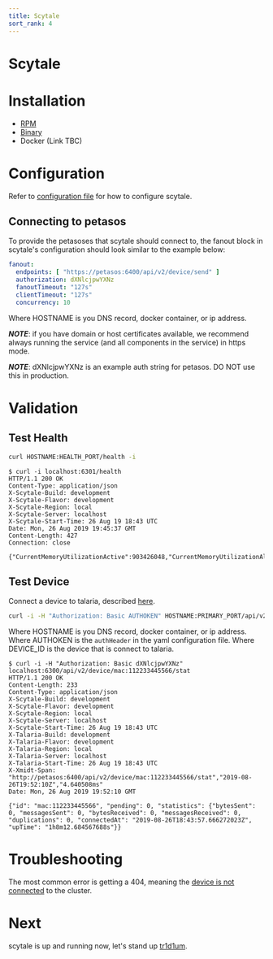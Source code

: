 ```yaml
---
title: Scytale
sort_rank: 4
---
```


# Scytale

# Installation
-   [RPM](https://xmidt.io/download/#scytale)
-   [Binary](https://xmidt.io/download/#scytale)
-   Docker (Link TBC)

# Configuration
Refer to [configuration file](https://github.com/xmidt-org/scytale/blob/master/scytale.yaml)
for how to configure scytale.

## Connecting to petasos
To provide the petasoses that scytale should connect to, the fanout block in scytale's configuration should look similar to the example below:

```yaml
fanout:
  endpoints: [ "https://petasos:6400/api/v2/device/send" ]
  authorization: dXNlcjpwYXNz
  fanoutTimeout: "127s"
  clientTimeout: "127s"
  concurrency: 10
```
Where HOSTNAME is you DNS record, docker container, or ip address.

_**NOTE**_: if you have domain or host certificates available, we recommend
always running the service (and all components in the service) in https mode.

_**NOTE**_: dXNlcjpwYXNz is an example auth string for petasos. DO NOT use
this in production.

# Validation
## Test Health
```bash
curl HOSTNAME:HEALTH_PORT/health -i
```


```
$ curl -i localhost:6301/health
HTTP/1.1 200 OK
Content-Type: application/json
X-Scytale-Build: development
X-Scytale-Flavor: development
X-Scytale-Region: local
X-Scytale-Server: localhost
X-Scytale-Start-Time: 26 Aug 19 18:43 UTC
Date: Mon, 26 Aug 2019 19:45:37 GMT
Content-Length: 427
Connection: close

{"CurrentMemoryUtilizationActive":903426048,"CurrentMemoryUtilizationAlloc":1711536,"CurrentMemoryUtilizationHeapSys":66224128,"MaxMemoryUtilizationActive":946319360,"MaxMemoryUtilizationAlloc":3915152,"MaxMemoryUtilizationHeapSys":66289664,"PayloadsOverHundred":0,"PayloadsOverTenThousand":0,"PayloadsOverThousand":0,"PayloadsOverZero":0,"TotalRequestsDenied":0,"TotalRequestsReceived":0,"TotalRequestsSuccessfullyServiced":0}
```

## Test Device
Connect a device to talaria, described [here](/docs/operating/getting_started/talaria/#test-device-connection).

```bash
curl -i -H "Authorization: Basic AUTHOKEN" HOSTNAME:PRIMARY_PORT/api/v2/device/DEVICE_ID/stat
```
Where HOSTNAME is you DNS record, docker container, or ip address.
Where AUTHOKEN is the `authHeader` in the yaml configuration file.
Where DEVICE_ID is the device that is connect to talaria.

```
$ curl -i -H "Authorization: Basic dXNlcjpwYXNz" localhost:6300/api/v2/device/mac:112233445566/stat
HTTP/1.1 200 OK
Content-Length: 233
Content-Type: application/json
X-Scytale-Build: development
X-Scytale-Flavor: development
X-Scytale-Region: local
X-Scytale-Server: localhost
X-Scytale-Start-Time: 26 Aug 19 18:43 UTC
X-Talaria-Build: development
X-Talaria-Flavor: development
X-Talaria-Region: local
X-Talaria-Server: localhost
X-Talaria-Start-Time: 26 Aug 19 18:43 UTC
X-Xmidt-Span: "http://petasos:6400/api/v2/device/mac:112233445566/stat","2019-08-26T19:52:10Z","4.640508ms"
Date: Mon, 26 Aug 2019 19:52:10 GMT

{"id": "mac:112233445566", "pending": 0, "statistics": {"bytesSent": 0, "messagesSent": 0, "bytesReceived": 0, "messagesReceived": 0, "duplications": 0, "connectedAt": "2019-08-26T18:43:57.666272023Z", "upTime": "1h8m12.684567688s"}}
```

# Troubleshooting
The most common error is getting a 404, meaning the [device is not connected](/docs/operating/troubleshooting/#device-is-not-showing-up-in-cluster-talaria) to the cluster.

# Next
scytale is up and running now, let's stand up [tr1d1um](/docs/operating/getting_started/tr1d1um).
